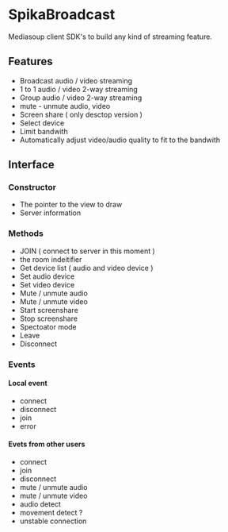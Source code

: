 # SpikaBroadcast

Mediasoup client SDK's to build any kind of streaming feature.

## Features

- Broadcast audio / video streaming
- 1 to 1 audio / video 2-way streaming
- Group audio / video 2-way streaming
- mute - unmute audio, video
- Screen share ( only desctop version )
- Select device
- Limit bandwith
- Automatically adjust video/audio quality to fit to the bandwith

## Interface

### Constructor

- The pointer to the view to draw
- Server information

### Methods

- JOIN ( connect to server in this moment )
- the room indeitifier
- Get device list ( audio and video device )
- Set audio device
- Set video device
- Mute / unmute audio
- Mute / unmute video
- Start screenshare
- Stop screenshare
- Spectoator mode
- Leave
- Disconnect

### Events

#### Local event

- connect
- disconnect
- join
- error

#### Evets from other users

- connect
- join
- disconnect
- mute / unmute audio
- mute / unmute video
- audio detect
- movement detect ?
- unstable connection
